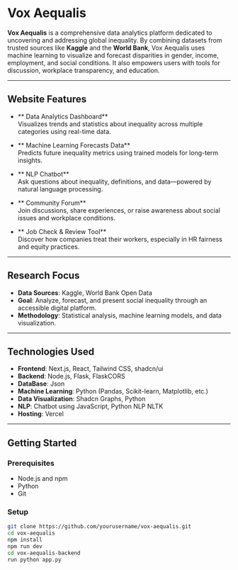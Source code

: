 # Vox Aequalis

**Vox Aequalis** is a comprehensive data analytics platform dedicated to uncovering and addressing global inequality. By combining datasets from trusted sources like **Kaggle** and the **World Bank**, Vox Aequalis uses machine learning to visualize and forecast disparities in gender, income, employment, and social conditions. It also empowers users with tools for discussion, workplace transparency, and education.

---

## Website Features

- ** Data Analytics Dashboard**  
  Visualizes trends and statistics about inequality across multiple categories using real-time data.

- ** Machine Learning Forecasts Data**  
  Predicts future inequality metrics using trained models for long-term insights.

- ** NLP Chatbot**  
  Ask questions about inequality, definitions, and data—powered by natural language processing.

- ** Community Forum**  
  Join discussions, share experiences, or raise awareness about social issues and workplace conditions.

- ** Job Check & Review Tool**  
  Discover how companies treat their workers, especially in HR fairness and equity practices.

---

## Research Focus

- **Data Sources**: Kaggle, World Bank Open Data  
- **Goal**: Analyze, forecast, and present social inequality through an accessible digital platform.  
- **Methodology**: Statistical analysis, machine learning models, and data visualization.

---

## Technologies Used

- **Frontend**: Next.js, React, Tailwind CSS, shadcn/ui  
- **Backend**: Node.js, Flask, FlaskCORS
- **DataBase**: Json
- **Machine Learning**: Python (Pandas, Scikit-learn, Matplotlib, etc.)  
- **Data Visualization**: Shadcn Graphs, Python
- **NLP**: Chatbot using JavaScript, Python NLP NLTK
- **Hosting**: Vercel 

---

## Getting Started

### Prerequisites

- Node.js and npm
- Python
- Git

### Setup

```bash
git clone https://github.com/yourusername/vox-aequalis.git
cd vox-aequalis
npm install
npm run dev
cd vox-aequalis-backend
run python app.py
